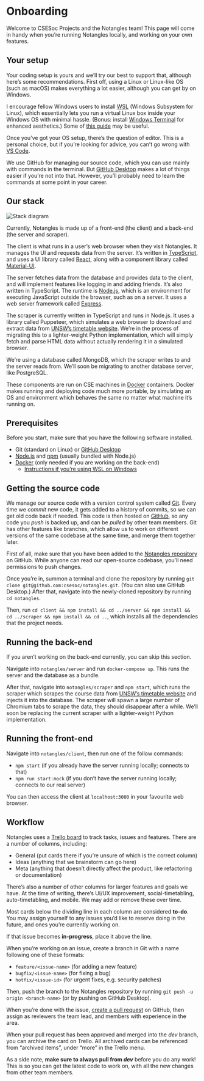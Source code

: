# Onboarding

Welcome to CSESoc Projects and the Notangles team! This page will come in handy when you’re running Notangles locally, and working on your own features.

## Your setup

Your coding setup is yours and we’ll try our best to support that, although here’s some recommendations. First off, using a Linux or Linux-like OS (such as macOS) makes everything a lot easier, although you can get by on Windows.

I encourage fellow Windows users to install [WSL](https://docs.microsoft.com/en-us/windows/wsl/install-win10) (Windows Subsystem for Linux), which essentially lets you run a virtual Linux box inside your Windows OS with minimal hassle. (Bonus: install [Windows Terminal](https://www.microsoft.com/en-au/p/windows-terminal/9n0dx20hk701) for enhanced aesthetics.) Some of [this guide](https://www.abiram.me/wsl-github) may be useful.

Once you’ve got your OS setup, there’s the question of editor. This is a personal choice, but if you’re looking for advice, you can’t go wrong with [VS Code](https://code.visualstudio.com/).

We use GitHub for managing our source code, which you can use mainly with commands in the terminal. But [GitHub Desktop](https://desktop.github.com/) makes a lot of things easier if you’re not into that. However, you’ll probably need to learn the commands at some point in your career.

## Our stack

![Stack diagram](https://i.imgur.com/7Qo3tVD.png)

Currently, Notangles is made up of a front-end (the client) and a back-end (the server and scraper).

The client is what runs in a user’s web browser when they visit Notangles. It manages the UI and requests data from the server. It’s written in [TypeScript](https://www.typescriptlang.org/), and uses a UI library called [React](https://reactjs.org/), along with a component library called [Material-UI](https://material-ui.com/).

The server fetches data from the database and provides data to the client, and will implement features like logging in and adding friends. It’s also written in TypeScript. The runtime is [Node.js](https://nodejs.org/en/), which is an environment for executing JavaScript outside the browser, such as on a server. It uses a web server framework called [Express](https://expressjs.com/).

The scraper is currently written in TypeScript and runs in Node.js. It uses a library called Puppeteer, which simulates a web browser to download and extract data from [UNSW’s timetable website](http://timetable.unsw.edu.au/). We’re in the process of migrating this to a lighter-weight Python implementation, which will simply fetch and parse HTML data without actually rendering it in a simulated browser.

We’re using a database called MongoDB, which the scraper writes to and the server reads from. We’ll soon be migrating to another database server, like PostgreSQL.

These components are run on CSE machines in [Docker](https://www.docker.com/) containers. Docker makes running and deploying code much more portable, by simulating an OS and environment which behaves the same no matter what machine it’s running on.

## Prerequisites

Before you start, make sure that you have the following software installed.

- Git (standard on Linux) or [GitHub Desktop](https://desktop.github.com/)
- [Node.js](https://nodejs.org/en/download/package-manager/) and [npm](https://www.npmjs.com/) (usually bundled with Node.js)
- [Docker](https://www.docker.com/) (only needed if you are working on the back-end)
  - [Instructions if you’re using WSL on Windows](https://docs.microsoft.com/en-us/windows/wsl/tutorials/wsl-containers)


## Getting the source code

We manage our source code with a version control system called [Git](https://git-scm.com/). Every time we *commit* new code, it gets added to a history of commits, so we can get old code back if needed. This code is then hosted on [GitHub](https://github.com/csesoc/notangles), so any code you *push* is backed up, and can be *pulled* by other team members. Git has other features like branches, which allow us to work on different versions of the same codebase at the same time, and merge them together later.

First of all, make sure that you have been added to the [Notangles repository](https://github.com/csesoc/notangles) on GitHub. While anyone can read our open-source codebase, you’ll need permissions to push changes.

Once you’re in, summon a terminal and clone the repository by running `git clone git@github.com:csesoc/notangles.git`. (You can also use GitHub Desktop.) After that, navigate into the newly-cloned repository by running `cd notangles`.

Then, run `cd client && npm install && cd ../server && npm install && cd ../scraper && npm install && cd ..`, which installs all the dependencies that the project needs.

## Running the back-end

If you aren’t working on the back-end currently, you can skip this section.

Navigate into `notangles/server` and run `docker-compose up`. This runs the server and the database as a bundle.

After that, navigate into `notangles/scraper` and `npm start`, which runs the scraper which scrapes the course data from [UNSW’s timetable website](http://timetable.unsw.edu.au/) and injects it into the database. The scraper will spawn a large number of Chromium tabs to scrape the data, they should disappear after a while. We’ll soon be replacing the current scraper with a lighter-weight Python implementation.

## Running the front-end

Navigate into `notangles/client`, then run one of the follow commands:

- `npm start` (if you already have the server running locally; connects to that)
- `npm run start:mock` (if you don’t have the server running locally; connects to our real server)

You can then access the client at `localhost:3000` in your favourite web browser.

## Workflow

Notangles uses a [Trello board](https://trello.com/b/Cg6sIWgr/notangles) to track tasks, issues and features. There are a number of columns, including:

- General (put cards there if you’re unsure of which is the correct column)
- Ideas (anything that we brainstorm can go here)
- Meta (anything that doesn’t directly affect the product, like refactoring or documentation)

There’s also a number of other columns for larger features and goals we have. At the time of writing, there’s UI/UX improvement, social-timetabling, auto-timetabling, and mobile. We may add or remove these over time.

Most cards below the dividing line in each column are considered **to-do**. You may assign yourself to any issues you’d like to reserve doing in the future, and ones you’re currently working on.

If that issue becomes **in-progress**, place it above the line.

When you’re working on an issue, create a branch in Git with a name following one of these formats:

- `feature/<issue-name>` (for adding a new feature)
- `bugfix/<issue-name>` (for fixing a bug)
- `hotfix/<issue-id>` (for urgent fixes, e.g. security patches)

Then, push the branch to the Notangles repository by running `git push -u origin <branch-name>` (or by pushing on GitHub Desktop).

When you’re done with the issue, [create a pull request](https://help.github.com/en/github/collaborating-with-issues-and-pull-requests/creating-a-pull-request) on GitHub, then assign as reviewers the team lead, and members with experience in the area.

When your pull request has been approved and merged into the *dev* branch, you can archive the card on Trello. All archived cards can be referenced from “archived items”, under “more” in the Trello menu.

As a side note, **make sure to always pull from *dev*** before you do any work! This is so you can get the latest code to work on, with all the new changes from other team members.
